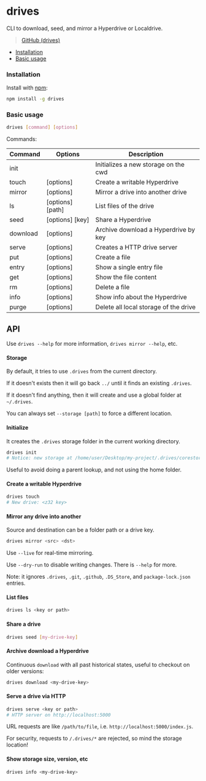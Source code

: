 # drives

CLI to download, seed, and mirror a Hyperdrive or Localdrive.

>[GitHub (drives)](https://github.com/holepunchto/drives)

* [Installation](drives.md#installation)
* [Basic usage](drives.md#basic-usage)

### Installation

Install with [npm](https://www.npmjs.com/):

```bash
npm install -g drives
```

### Basic usage

```bash
drives [command] [options]
```

Commands:

| Command  | Options                       | Description                           |
| -------- | ----------------------------- | ------------------------------------  |
| init     |                               | Initializes a new storage on the cwd  |
| touch    | [options]                     | Create a writable Hyperdrive          |
| mirror   | [options] <src> <dst>         | Mirror a drive into another drive     |
| ls       | [options] <src> [path]        | List files of the drive               |
| seed     | [options] [key]               | Share a Hyperdrive                    |
| download | [options] <key>               | Archive download a Hyperdrive by key  |
| serve    | [options] <src>               | Creates a HTTP drive server           |
| put      | [options] <src> <path> <blob> | Create a file                         |
| entry    | [options] <src> <path>        | Show a single entry file              |
| get      | [options] <src> <path>        | Show the file content                 |
| rm       | [options] <src> <path>        | Delete a file                         |
| info     | [options] <key>               | Show info about the Hyperdrive        |
| purge    | [options] <key>               | Delete all local storage of the drive |

## API
Use `drives --help` for more information, `drives mirror --help`, etc.

#### Storage

By default, it tries to use `.drives` from the current directory.

If it doesn't exists then it will go back `../` until it finds an existing `.drives`.

If it doesn't find anything, then it will create and use a global folder at `~/.drives`.

You can always set `--storage [path]` to force a different location.

#### Initialize
It creates the `.drives` storage folder in the current working directory.

```bash
drives init
# Notice: new storage at /home/user/Desktop/my-project/.drives/corestore
```

Useful to avoid doing a parent lookup, and not using the home folder.

#### Create a writable Hyperdrive
```bash
drives touch
# New drive: <z32 key>
```

#### Mirror any drive into another
Source and destination can be a folder path or a drive key.

```bash
drives mirror <src> <dst>
```

Use `--live` for real-time mirroring.

Use `--dry-run` to disable writing changes. There is `--help` for more.

Note: it ignores `.drives`, `.git`, `.github`, `.DS_Store`, and `package-lock.json` entries.

#### List files
```bash
drives ls <key or path>
```

#### Share a drive
```bash
drives seed [my-drive-key]
```

#### Archive download a Hyperdrive

Continuous `download` with all past historical states, useful to checkout on older versions:

```bash
drives download <my-drive-key>
```

#### Serve a drive via HTTP
```bash
drives serve <key or path>
# HTTP server on http://localhost:5000
```

URL requests are like `/path/to/file`, i.e. `http://localhost:5000/index.js`.

For security, requests to `/.drives/*` are rejected, so mind the storage location!

#### Show storage size, version, etc
```bash
drives info <my-drive-key>
```
